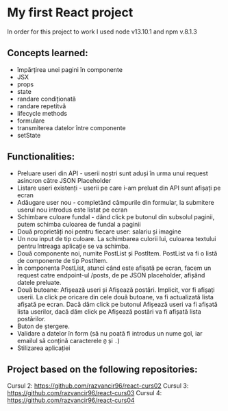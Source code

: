 # My first React project

In order for this project to work I used node v13.10.1 and npm v.8.1.3

## Concepts learned:

- împărțirea unei pagini în componente
- JSX 
- props 
- state
- randare condiționată 
- randare repetitvă 
- lifecycle methods
- formulare 
- transmiterea datelor între componente 
- setState 

## Functionalities:

- Preluare useri din API - userii noștri sunt aduși în urma unui request asincron către JSON Placeholder
- Listare useri existenți - userii pe care i-am preluat din API sunt afișați pe ecran
- Adăugare user nou - completând câmpurile din formular, la submitere userul nou introdus este listat pe ecran
- Schimbare culoare fundal - dând click pe butonul din subsolul paginii, putem schimba culoarea de fundal a paginii
- Două proprietăți noi pentru fiecare user: salariu și imagine
- Un nou input de tip culoare. La schimbarea culorii lui, culoarea textului pentru întreaga aplicație se va schimba.
- Două componente noi, numite PostList și PostItem. PostList va fi o listă de componente de tip PostItem.
- În componenta PostList, atunci când este afișată pe ecran, facem un request catre endpoint-ul /posts, de pe JSON placeholder, afișând datele preluate.
- Două butoane: Afișează useri și Afișează postări. Implicit, vor fi afișați userii. La click pe oricare din cele două butoane, va fi actualizată lista afișată pe ecran. Dacă dăm click pe butonul Afișează useri va fi afișată lista userilor, dacă dăm click pe Afișează postări va fi afișată lista postărilor.
- Buton de ștergere.
- Validare a datelor în form (să nu poată fi introdus un nume gol, iar emailul să conțină caracterele `@` și `.`)
- Stilizarea aplicației

## Project based on the following repositories:

Cursul 2: https://github.com/razvancir96/react-curs02
Cursul 3: https://github.com/razvancir96/react-curs03
Cursul 4: https://github.com/razvancir96/react-curs04

